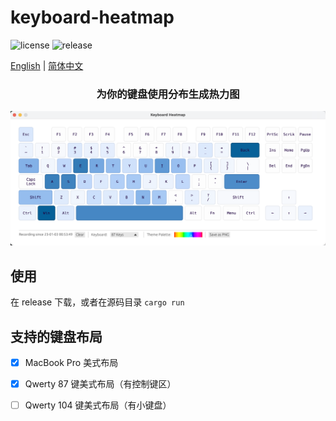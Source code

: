 # keyboard-heatmap
![license](https://img.shields.io/github/license/werifu/keyboard-heatmap)
![release](https://img.shields.io/github/v/release/werifu/keyboard-heatmap)


[English](./README.md) | [简体中文](./README-zh.md)
<h3 align="center">为你的键盘使用分布生成热力图</h3>

![](screenshot.png)

## 使用

在 release 下载，或者在源码目录 `cargo run`

## 支持的键盘布局
- [x] MacBook Pro 美式布局

- [x] Qwerty 87 键美式布局（有控制键区）

- [ ] Qwerty 104 键美式布局（有小键盘）
